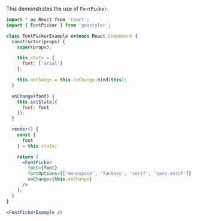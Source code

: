 <!--
 * Released under the BSD 2-Clause License
 *
 * Copyright © 2018-present, terrestris GmbH & Co. KG and GeoStyler contributors
 * All rights reserved.
 *
 * Redistribution and use in source and binary forms, with or without
 * modification, are permitted provided that the following conditions are met:
 *
 * * Redistributions of source code must retain the above copyright notice,
 *   this list of conditions and the following disclaimer.
 *
 * * Redistributions in binary form must reproduce the above copyright notice,
 *   this list of conditions and the following disclaimer in the documentation
 *   and/or other materials provided with the distribution.
 *
 * THIS SOFTWARE IS PROVIDED BY THE COPYRIGHT HOLDERS AND CONTRIBUTORS "AS IS"
 * AND ANY EXPRESS OR IMPLIED WARRANTIES, INCLUDING, BUT NOT LIMITED TO, THE
 * IMPLIED WARRANTIES OF MERCHANTABILITY AND FITNESS FOR A PARTICULAR PURPOSE
 * ARE DISCLAIMED. IN NO EVENT SHALL THE COPYRIGHT HOLDER OR CONTRIBUTORS BE
 * LIABLE FOR ANY DIRECT, INDIRECT, INCIDENTAL, SPECIAL, EXEMPLARY, OR
 * CONSEQUENTIAL DAMAGES (INCLUDING, BUT NOT LIMITED TO, PROCUREMENT OF
 * SUBSTITUTE GOODS OR SERVICES; LOSS OF USE, DATA, OR PROFITS; OR BUSINESS
 * INTERRUPTION) HOWEVER CAUSED AND ON ANY THEORY OF LIABILITY, WHETHER IN
 * CONTRACT, STRICT LIABILITY, OR TORT (INCLUDING NEGLIGENCE OR OTHERWISE)
 * ARISING IN ANY WAY OUT OF THE USE OF THIS SOFTWARE, EVEN IF ADVISED OF THE
 * POSSIBILITY OF SUCH DAMAGE.
 *
-->

This demonstrates the use of `FontPicker`.

```jsx
import * as React from 'react';
import { FontPicker } from 'geostyler';

class FontPickerExample extends React.Component {
  constructor(props) {
    super(props);

    this.state = {
      font: ['arial']
    };

    this.onChange = this.onChange.bind(this);
  }

  onChange(font) {
    this.setState({
      font: font
    });
  }

  render() {
    const {
      font
    } = this.state;

    return (
      <FontPicker
        font={font}
        fontOptions={['monospace', 'fantasy', 'serif', 'sans-serif']}
        onChange={this.onChange}
      />
    );
  }
}

<FontPickerExample />
```

